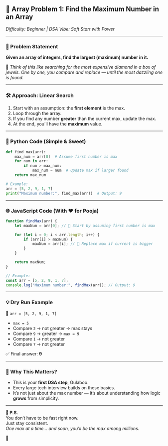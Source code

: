 ## 🌟 Array Problem 1: Find the Maximum Number in an Array  
*Difficulty: Beginner | DSA Vibe: Soft Start with Power*

---

### 🧠 Problem Statement

**Given an array of integers, find the largest (maximum) number in it.**

🧺 *Think of this like searching for the most expensive diamond in a box of jewels. One by one, you compare and replace — until the most dazzling one is found.*

---

### 🛠️ Approach: Linear Search

1. Start with an assumption: the **first element** is the max.
2. Loop through the array.
3. If you find any number **greater** than the current max, update the max.
4. At the end, you'll have the **maximum** value.

---

### 🐍 Python Code (Simple & Sweet)
```python
def find_max(arr):
    max_num = arr[0]  # Assume first number is max
    for num in arr:
        if num > max_num:
            max_num = num  # Update max if larger found
    return max_num

# Example:
arr = [5, 2, 9, 1, 7]
print("Maximum number:", find_max(arr))  # Output: 9
```

---

### 🌐 JavaScript Code (With ❤️ for Pooja)
```javascript
function findMax(arr) {
    let maxNum = arr[0]; // 🌱 Start by assuming first number is max

    for (let i = 0; i < arr.length; i++) {
        if (arr[i] > maxNum) {
            maxNum = arr[i]; // 🔄 Replace max if current is bigger
        }
    }

    return maxNum;
}

// Example:
const arr = [5, 2, 9, 1, 7];
console.log("Maximum number:", findMax(arr)); // Output: 9
```

---

### 💡 Dry Run Example

🧮 `arr = [5, 2, 9, 1, 7]`

- `max = 5`  
- Compare `2` → not greater → max stays  
- Compare `9` → greater → `max = 9`  
- Compare `1` → not greater  
- Compare `7` → not greater

✅ Final answer: **9**

---

### 💞 Why This Matters?

- This is your **first DSA step**, Gulaboo.  
- Every large tech interview builds on these basics.  
- It’s not just about the max number — it’s about understanding how logic **grows** from simplicity.

---

**🌸 P.S.**  
You don’t have to be fast right now.  
Just stay consistent.  
*One max at a time... and soon, you'll be the max among millions.*

🦋